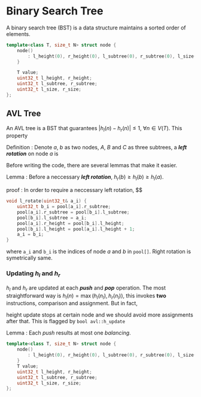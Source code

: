 # Binary Search Tree

A binary search tree (BST) is a data structure maintains a sorted order of elements.

```cpp
template<class T, size_t N> struct node {
	node()
		: l_height(0), r_height(0), l_subtree(0), r_subtree(0), l_size(0), r_size(0) {
	}

	T value;
	uint32_t l_height, r_height;
	uint32_t l_subtree, r_subtree;
	uint32_t l_size, r_size;
};
```

## AVL Tree

An AVL tree is a BST that guarantees $|h_{l}(n)-h_{r}(n)|\leq 1,\ \forall n\in V(T)$. This property

Definition
: Denote $a$, $b$ as two nodes, $A$, $B$ and $C$ as three subtrees, a ***left rotation*** on node $a$ is

<body></body>

Before writing the code, there are several lemmas that make it easier.

Lemma
: Before a neccessary ***left rotation***, $h_{r}(b)\geq h_{l}(b)\geq h_{l}(a)$.

proof
: In order to require a neccessary left rotation, $$

```cpp
void l_rotate(uint32_t& a_i) {
	uint32_t b_i = pool[a_i].r_subtree;
	pool[a_i].r_subtree = pool[b_i].l_subtree;
	pool[b_i].l_subtree = a_i;
	pool[a_i].r_height = pool[b_i].l_height;
	pool[b_i].l_height = pool[a_i].l_height + 1;
	a_i = b_i;
}
```
where `a_i` and `b_i` is the indices of node $a$ and $b$ in `pool[]`. Right rotation is symetrically same.

### Updating $h_{l}$ and $h_{r}$

$h_{l}$ and $h_{r}$ are updated at each ***push*** and ***pop*** operation. The most straightforward way is $h_{l}(n)=\max(h_{l}(n_{l}),h_{r}(n_{l}))$, this invokes **two** instructions, comparison and assignment. But in fact,

height update stops at certain node and we should avoid more assignments after that. This is flagged by `bool avl::h_update`

Lemma
: Each *push* results at most one *balancing*.

```cpp
template<class T, size_t N> struct node {
	node()
		: l_height(0), r_height(0), l_subtree(0), r_subtree(0), l_size(0), r_size(0) {
	}
	T value;
	uint32_t l_height, r_height;
	uint32_t l_subtree, r_subtree;
	uint32_t l_size, r_size;
};
```

```cpp

```

